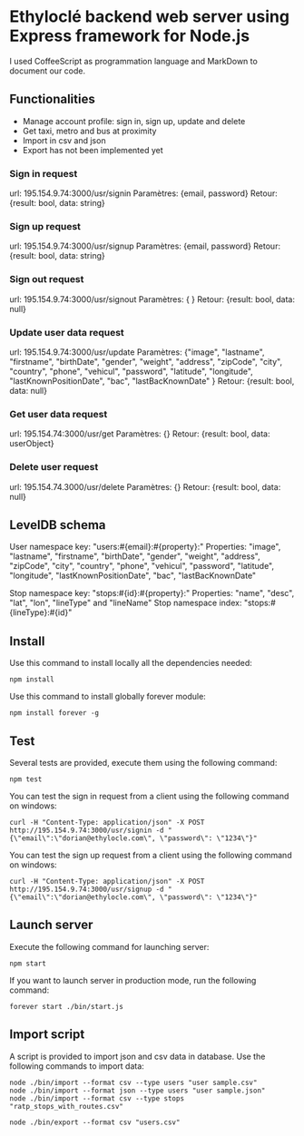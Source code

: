 # Ethyloclé backend web server using Express framework for Node.js

I used CoffeeScript as programmation language and MarkDown to document our code.

## Functionalities
* Manage account profile: sign in, sign up, update and delete
* Get taxi, metro and bus at proximity
* Import in csv and json
* Export has not been implemented yet

### Sign in request
url: 195.154.9.74:3000/usr/signin
Paramètres: {email, password}
Retour: {result: bool, data: string}

### Sign up request
url: 195.154.9.74:3000/usr/signup
Paramètres: {email, password}
Retour: {result: bool, data: string}

### Sign out request
url: 195.154.9.74:3000/usr/signout
Paramètres: { }
Retour: {result: bool, data: null}

### Update user data request
url: 195.154.9.74:3000/usr/update
Paramètres: {"image", "lastname", "firstname", "birthDate", "gender", "weight", "address", "zipCode", "city", "country", "phone", "vehicul", "password", "latitude", "longitude", "lastKnownPositionDate", "bac", "lastBacKnownDate" }
Retour: {result: bool, data: null}

### Get user data request
url: 195.154.74:3000/usr/get
Paramètres: {}
Retour: {result: bool, data: userObject}

### Delete user request
url: 195.154.74.3000/usr/delete
Paramètres: {}
Retour: {result: bool, data: null}

## LevelDB schema
User namespace key: "users:#{email}:#{property}:"
Properties: "image", "lastname", "firstname", "birthDate", "gender", "weight", "address", "zipCode", "city", "country", "phone", "vehicul", "password", "latitude", "longitude", "lastKnownPositionDate", "bac", "lastBacKnownDate"

Stop namespace key: "stops:#{id}:#{property}:"
Properties: "name", "desc", "lat", "lon", "lineType" and "lineName"
Stop namespace index: "stops:#{lineType}:#{id}"

## Install
Use this command to install locally all the dependencies needed:
```
npm install
```
Use this command to install globally forever module:
```
npm install forever -g
```

## Test
Several tests are provided, execute them using the following command:
```
npm test
```
You can test the sign in request from a client using the following command on windows:
```
curl -H "Content-Type: application/json" -X POST http://195.154.9.74:3000/usr/signin -d "{\"email\":\"dorian@ethylocle.com\", \"password\": \"1234\"}"
```
You can test the sign up request from a client using the following command on windows:
```
curl -H "Content-Type: application/json" -X POST http://195.154.9.74:3000/usr/signup -d "{\"email\":\"dorian@ethylocle.com\", \"password\": \"1234\"}"
```

## Launch server
Execute the following command for launching server:
```
npm start
```
If you want to launch server in production mode, run the following command:
```
forever start ./bin/start.js
```

## Import script
A script is provided to import json and csv data in database. Use the following commands to import data:

```
node ./bin/import --format csv --type users "user sample.csv"
node ./bin/import --format json --type users "user sample.json"
node ./bin/import --format csv --type stops "ratp_stops_with_routes.csv"

node ./bin/export --format csv "users.csv"
```

